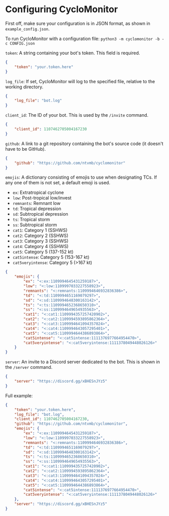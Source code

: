 # Configuring CycloMonitor
First off, make sure your configuration is in JSON format, as shown in `example_config.json`.

To run CycloMonitor with a configuration file:
`python3 -m cyclomonitor -b -c CONFIG.json`

`token`: A string containing your bot's token. This field is required.
```json
{
    "token": "your.token.here"
}
```

`log_file`: If set, CycloMonitor will log to the specified file, relative to the working directory.
```json
{
    "log_file": "bot.log"
}
```

`client_id`: The ID of your bot. This is used by the `/invite` command.
```json
{
    "client_id": 1107462705004167230
}
```

`github`: A link to a git repository containing the bot's source code (it doesn't have to be GitHub).
```json
{
    "github": "https://github.com/ntvmb/cyclomonitor"
}
```

`emojis`: A dictionary consisting of emojis to use when designating TCs. If any one of them is not set, a default emoji is used.  
* `ex`: Extratropical cyclone
* `low`: Post-tropical low/invest
* `remnants`: Remnant low
* `td`: Tropical depression
* `sd`: Subtropical depression
* `ts`: Tropical storm
* `ss`: Subtropical storm
* `cat1`: Category 1 (SSHWS)
* `cat2`: Category 2 (SSHWS)
* `cat3`: Category 3 (SSHWS)
* `cat4`: Category 4 (SSHWS)
* `cat5`: Category 5 (137-152 kt)
* `cat5intense`: Category 5 (153-167 kt)
* `cat5veryintense`: Category 5 (>167 kt)
```json
{
    "emojis": {
        "ex": "<:ex:1109994645431259187>",
        "low": "<:low:1109997033227558923>",
        "remnants": "<:remnants:1109994646932836386>",
        "td": "<:td:1109994651169079297>",
        "sd": "<:sd:1109994648300163142>",
        "ts": "<:ts:1109994652368650310>",
        "ss": "<:ss:1109994649654935563>",
        "cat1": "<:cat1:1109994357257420902>",
        "cat2": "<:cat2:1109994593895862364>",
        "cat3": "<:cat3:1109994641094357024>",
        "cat4": "<:cat4:1109994643057295401>",
        "cat5": "<:cat5:1109994644386893864>",
        "cat5intense": "<:cat5intense:1111376977664954470>",
        "cat5veryintense": "<:cat5veryintense:1111378049448026126>"
    }
}
```

`server`: An invite to a Discord server dedicated to the bot. This is shown in the `/server` command.
```json
{
    "server": "https://discord.gg/xBHESnJYz5"
}
```

Full example:
```json
{
    "token": "your.token.here",
    "log_file": "bot.log",
    "client_id": 1107462705004167230,
    "github": "https://github.com/ntvmb/cyclomonitor",
    "emojis": {
        "ex": "<:ex:1109994645431259187>",
        "low": "<:low:1109997033227558923>",
        "remnants": "<:remnants:1109994646932836386>",
        "td": "<:td:1109994651169079297>",
        "sd": "<:sd:1109994648300163142>",
        "ts": "<:ts:1109994652368650310>",
        "ss": "<:ss:1109994649654935563>",
        "cat1": "<:cat1:1109994357257420902>",
        "cat2": "<:cat2:1109994593895862364>",
        "cat3": "<:cat3:1109994641094357024>",
        "cat4": "<:cat4:1109994643057295401>",
        "cat5": "<:cat5:1109994644386893864>",
        "cat5intense": "<:cat5intense:1111376977664954470>",
        "cat5veryintense": "<:cat5veryintense:1111378049448026126>"
    },
    "server": "https://discord.gg/xBHESnJYz5"
}
```
